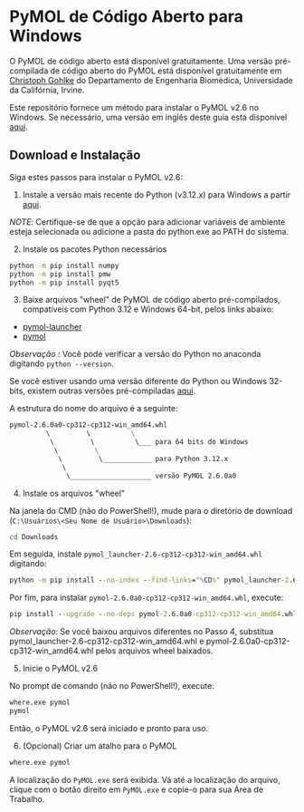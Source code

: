 # PyMOL de Código Aberto para Windows

O PyMOL de código aberto está disponível gratuitamente. Uma versão pré-compilada de código aberto do PyMOL está disponível gratuitamente em [Christoph Gohlke](https://www.cgohlke.com/) do Departamento de Engenharia Biomédica, Universidade da Califórnia, Irvine.

Este repositório fornece um método para instalar o PyMOL v2.6 no Windows. Se necessário, uma versão em inglês deste guia está disponível [aqui](https://github.com/LBC-LNBio/PyMOL4Win/blob/main/README.md).

## Download e Instalação

Siga estes passos para instalar o PyMOL v2.6:

1. Instale a versão mais recente do Python (v3.12.x) para Windows a partir [aqui](http://www.python.org/downloads/).

_NOTE_: Certifique-se de que a opção para adicionar variáveis de ambiente esteja selecionada ou adicione a pasta do python.exe ao PATH do sistema.

2. Instale os pacotes Python necessários

```cmd
python -m pip install numpy
python -m pip install pmw
python -m pip install pyqt5
```

3. Baixe arquivos "wheel" de PyMOL de código aberto pré-compilados, compatíveis com Python 3.12 e Windows 64-bit, pelos links abaixo:

* [pymol-launcher](https://github.com/LBC-LNBio/PyMOL4Win/releases/latest/download/pymol_launcher-2.5-cp312-cp312-win_amd64.whl)
* [pymol](https://github.com/LBC-LNBio/PyMOL4Win/releases/latest/download/pymol-2.6.0a0-cp312-cp312-win_amd64.whl)

*Observação* : Você pode verificar a versão do Python no anaconda digitando `python --version`.

Se você estiver usando uma versão diferente do Python ou Windows 32-bits, existem outras versões pré-compiladas [aqui](https://www.lfd.uci.edu/~gohlke/pythonlibs/#pymol).

A estrutura do nome do arquivo é a seguinte:

```cmd
pymol‑2.6.0a0‑cp312‑cp312‑win_amd64.whl
         \         \          \
          \         \          \___ para 64 bits do Windows
           \         \
            \         \____________ para Python 3.12.x
             \
              \____________________ versão PyMOL 2.6.0a0
```

4. Instale os arquivos "wheel"

Na janela do CMD (não do PowerShell!), mude para o diretório de download (`C:\Usuários\<Seu Nome de Usuário>\Downloads`):

```cmd
cd Downloads
```

Em seguida, instale `pymol_launcher-2.6-cp312-cp312-win_amd64.whl` digitando:

```cmd
python -m pip install --no-index --find-links="%CD%" pymol_launcher-2.6-cp312-cp312-win_amd64.whl
```

Por fim, para instalar `pymol-2.6.0a0-cp312-cp312-win_amd64.whl`, execute:

```cmd
pip install --upgrade --no-deps pymol-2.6.0a0-cp312-cp312-win_amd64.whl
```

*Observação*: Se você baixou arquivos diferentes no Passo 4, substitua pymol_launcher-2.6-cp312-cp312-win_amd64.whl e pymol-2.6.0a0-cp312-cp312-win_amd64.whl pelos arquivos wheel baixados.

5. Inicie o PyMOL v2.6

No prompt de comando (não no PowerShell!), execute:

```cmd
where.exe pymol
pymol
```

Então, o PyMOL v2.6 será iniciado e pronto para uso.

6. (Opcional) Criar um atalho para o PyMOL

```cmd
where.exe pymol
```

A localização do `PyMOL.exe` será exibida. Vá até a localização do arquivo, clique com o botão direito em `PyMOL.exe` e copie-o para sua Área de Trabalho.

